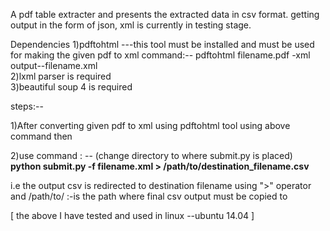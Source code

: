 A pdf table extracter and presents the extracted data in csv format.
getting output in the form of json, xml is currently in testing stage.

Dependencies
1)pdftohtml ---this tool must be installed and must be used for making the given pdf to xml
        command:-- pdftohtml filename.pdf -xml
        output--filename.xml <br>
2)lxml  parser is required <br>
3)beautiful soup 4 is required


 steps:--

1)After converting given pdf to xml using pdftohtml tool using above command then 

2)use command : -- (change directory to where submit.py is placed)<br>
     <strong> python submit.py -f filename.xml > /path/to/destination_filename.csv</strong>

   i.e the output csv is redirected to destination filename using ">" operator and /path/to/ :-is the path where final csv output must be copied to

[ the above I have tested and used in linux --ubuntu 14.04 ]


